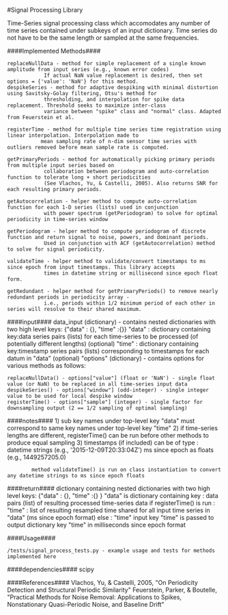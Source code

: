 #Signal Processing Library

Time-Series signal processing class which accomodates any number of time series contained under subkeys of an input
dictionary. Time series do not have to be the same length or sampled at the same frequencies.

####Implemented Methods####

    replaceNullData - method for simple replacement of a single known amplitude from input series (e.g., known error codes)
                If actual NaN value replacement is desired, then set options = {'value': 'NaN'} for this method.
    despikeSeries - method for adaptive despiking with minimal distortion using Savitsky-Golay filtering, Otsu's method for
                thresholding, and interpolation for spike data replacement. Threshold seeks to maximize inter-class
                variance between "spike" class and "normal" class. Adapted from Feuerstein et al.

    registerTime - method for multiple time series time registration using linear interpolation. Interpolation made to
               mean sampling rate of n-dim sensor time series with outliers removed before mean sample rate is computed.

    getPrimaryPeriods - method for automatically picking primary periods from multiple input series based on
                collaboration between periodogram and auto-correlation function to tolerate long + short periodicities
                (See Vlachos, Yu, & Castelli, 2005). Also returns SNR for each resulting primary periods.

    getAutocorrelation - helper method to compute auto-correlation function for each 1-D series (lists) used in conjunction
		        with power spectrum (getPeriodogram) to solve for optimal periodicity in time-series window

    getPeriodogram - helper method to compute periodogram of discrete function and return signal to noise, powers, and dominant periods.
                Used in conjunction with ACF (getAutocorrelation) method to solve for signal periodicity.

    validateTime - helper method to validate/convert timestamps to ms since epoch from input timestamps. This library accepts
                times in datetime string or millisecond since epoch float form.

    getRedundant - helper method for getPrimaryPeriods() to remove nearly redundant periods in periodicity array -
		        i.e., periods within 1/2 minimum period of each other in series will resolve to their shared maximum.


####input####
    data_input (dictionary) - contains nested dictionaries with two high level keys: {"data" : {}, "time" :{}}
    "data" : dictionary containing key:data series pairs (lists) for each time-series to be processed (of potentially different lengths)
    (optional) "time" : dictionary containing key:timestamp series pairs (lists) corresponding to timestamps for each datum in "data"
    (optional) "options" (dictionary) - contains options for various methods as follows:

    replaceNullData() - options["value"] (float or 'NaN') - single float value (or NaN) to be replaced in all time-series input data
    despikeSeries() - options["window"] (odd-integer) - single integer value to be used for local despike window
    registerTime() - options["sample"] (integer) - single factor for downsampling output (2 == 1/2 sampling of optimal sampling)

####notes####
    1) sub key names under top-level key "data" must correspond to same key names under top-level key "time"
    2) if time-series lengths are different, registerTime() can be run before other methods to produce equal sampling
    3) timestamps (if included) can be of type :
            datetime strings (e.g., '2015-12-09T20:33:04Z')
            ms since epoch as floats (e.g., 1449257205.0)

            method validateTime() is run on class instantiation to convert any datetime strings to ms since epoch floats

####return####
    dictionary containing nested dictionaries with two high level keys: {"data" : {}, "time" :{} }
    "data" is dictionary containing key : data pairs (list) of resulting processed time-series data
    if registerTime() is run :
        "time" : list of resulting resampled time shared for all input time series in "data" (ms since epoch format)
    else :
        "time" input key "time" is passed to output dictionary key "time" in milliseconds since epoch format

####Usage####

    /tests/signal_process_tests.py - example usage and tests for methods implemented here

####dependencies####
    scipy

####References####
    Vlachos, Yu, & Castelli, 2005, "On Periodicity Detection and Structural Periodic Similarity"
    Feuerstein, Parker, & Boutelle, "Practical Methods for Noise Removal: Applications to Spikes, Nonstationary
                                    Quasi-Periodic Noise, and Baseline Drift"

